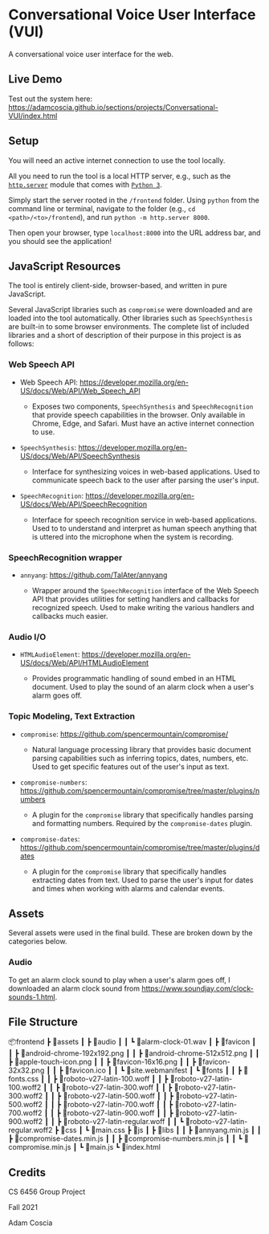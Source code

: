 # Conversational Voice User Interface (VUI)

A conversational voice user interface for the web.

## Live Demo

Test out the system here: <https://adamcoscia.github.io/sections/projects/Conversational-VUI/index.html>

## Setup

You will need an active internet connection to use the tool locally.

All you need to run the tool is a local HTTP server, e.g., such as the
[`http.server`](https://docs.python.org/3/library/http.server.html) module that
comes with [`Python 3`](https://www.python.org/).

Simply start the server rooted in the `/frontend` folder. Using `python` from
the command line or terminal, navigate to the folder
(e.g., `cd <path>/<to>/frontend`), and run `python -m http.server 8000`.

Then open your browser, type `localhost:8000` into the URL address bar, and
you should see the application!

## JavaScript Resources

The tool is entirely client-side, browser-based, and written in pure JavaScript.

Several JavaScript libraries such as `compromise` were downloaded and are
loaded into the tool automatically. Other libraries such as `SpeechSynthesis`
are built-in to some browser environments. The complete list of included
libraries and a short of description of their purpose in this project is as
follows:

### Web Speech API

- Web Speech API: <https://developer.mozilla.org/en-US/docs/Web/API/Web_Speech_API>

  - Exposes two components, `SpeechSynthesis` and `SpeechRecognition` that
    provide speech capabilities in the browser. Only available in Chrome, Edge,
    and Safari. Must have an active internet connection to use.

- `SpeechSynthesis`: <https://developer.mozilla.org/en-US/docs/Web/API/SpeechSynthesis>

  - Interface for synthesizing voices in web-based applications. Used to
    communicate speech back to the user after parsing the user's input.

- `SpeechRecognition`: <https://developer.mozilla.org/en-US/docs/Web/API/SpeechRecognition>

  - Interface for speech recognition service in web-based applications. Used to
    to understand and interpret as human speech anything that is uttered into
    the microphone when the system is recording.

### SpeechRecognition wrapper

- `annyang`: <https://github.com/TalAter/annyang>

  - Wrapper around the `SpeechRecognition` interface of the Web Speech API that
    provides utilities for setting handlers and callbacks for recognized
    speech. Used to make writing the various handlers and callbacks much
    easier.

### Audio I/O

- `HTMLAudioElement`: <https://developer.mozilla.org/en-US/docs/Web/API/HTMLAudioElement>

  - Provides programmatic handling of sound embed in an HTML document. Used
    to play the sound of an alarm clock when a user's alarm goes off.

### Topic Modeling, Text Extraction

- `compromise`: <https://github.com/spencermountain/compromise/>

  - Natural language processing library that provides basic document parsing
    capabilities such as inferring topics, dates, numbers, etc. Used to get
    specific features out of the user's input as text.

- `compromise-numbers`: <https://github.com/spencermountain/compromise/tree/master/plugins/numbers>

  - A plugin for the `compromise` library that specifically handles parsing
    and formatting numbers. Required by the `compromise-dates` plugin.

- `compromise-dates`: <https://github.com/spencermountain/compromise/tree/master/plugins/dates>

  - A plugin for the `compromise` library that specifically handles extracting
    dates from text. Used to parse the user's input for dates and times when
    working with alarms and calendar events.

## Assets

Several assets were used in the final build. These are broken down by the
categories below.

### Audio

To get an alarm clock sound to play when a user's alarm goes off, I
downloaded an alarm clock sound from
<https://www.soundjay.com/clock-sounds-1.html>.

## File Structure

📦frontend
┣ 📂assets
┃ ┣ 📂audio
┃ ┃ ┗ 📜alarm-clock-01.wav
┃ ┣ 📂favicon
┃ ┃ ┣ 📜android-chrome-192x192.png
┃ ┃ ┣ 📜android-chrome-512x512.png
┃ ┃ ┣ 📜apple-touch-icon.png
┃ ┃ ┣ 📜favicon-16x16.png
┃ ┃ ┣ 📜favicon-32x32.png
┃ ┃ ┣ 📜favicon.ico
┃ ┃ ┗ 📜site.webmanifest
┃ ┗ 📂fonts
┃ ┃ ┣ 📜fonts.css
┃ ┃ ┣ 📜roboto-v27-latin-100.woff
┃ ┃ ┣ 📜roboto-v27-latin-100.woff2
┃ ┃ ┣ 📜roboto-v27-latin-300.woff
┃ ┃ ┣ 📜roboto-v27-latin-300.woff2
┃ ┃ ┣ 📜roboto-v27-latin-500.woff
┃ ┃ ┣ 📜roboto-v27-latin-500.woff2
┃ ┃ ┣ 📜roboto-v27-latin-700.woff
┃ ┃ ┣ 📜roboto-v27-latin-700.woff2
┃ ┃ ┣ 📜roboto-v27-latin-900.woff
┃ ┃ ┣ 📜roboto-v27-latin-900.woff2
┃ ┃ ┣ 📜roboto-v27-latin-regular.woff
┃ ┃ ┗ 📜roboto-v27-latin-regular.woff2
┣ 📂css
┃ ┗ 📜main.css
┣ 📂js
┃ ┣ 📂libs
┃ ┃ ┣ 📜annyang.min.js
┃ ┃ ┣ 📜compromise-dates.min.js
┃ ┃ ┣ 📜compromise-numbers.min.js
┃ ┃ ┗ 📜compromise.min.js
┃ ┗ 📜main.js
┗ 📜index.html

## Credits

CS 6456 Group Project

Fall 2021

Adam Coscia

